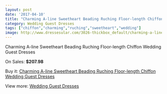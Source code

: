 ```yaml
---
layout: post
date: '2017-04-10'
title: "Charming A-line Sweetheart Beading Ruching Floor-length Chiffon Wedding Guest Dresses"
category: Wedding Guest Dresses
tags: ["chiffon","charming","ruching","sweetheart","wedding"]
image: http://www.dressesular.com/3026-thickbox_default/charming-a-line-sweetheart-beading-ruching-floor-length-chiffon-wedding-guest-dresses.jpg
---
```

Charming A-line Sweetheart Beading Ruching Floor-length Chiffon Wedding Guest Dresses

On Sales: **$207.98**
<a href="https://www.dressesular.com/wedding-guest-dresses/1116-charming-a-line-sweetheart-beading-ruching-floor-length-chiffon-wedding-guest-dresses.html"><amp-img layout="responsive" width="600" height="600" src="//www.dressesular.com/3026-thickbox_default/charming-a-line-sweetheart-beading-ruching-floor-length-chiffon-wedding-guest-dresses.jpg" alt="Charming A-line Sweetheart Beading Ruching Floor-length Chiffon Wedding Guest Dresses 0" /></a>
<a href="https://www.dressesular.com/wedding-guest-dresses/1116-charming-a-line-sweetheart-beading-ruching-floor-length-chiffon-wedding-guest-dresses.html"><amp-img layout="responsive" width="600" height="600" src="//www.dressesular.com/3030-thickbox_default/charming-a-line-sweetheart-beading-ruching-floor-length-chiffon-wedding-guest-dresses.jpg" alt="Charming A-line Sweetheart Beading Ruching Floor-length Chiffon Wedding Guest Dresses 1" /></a>
<a href="https://www.dressesular.com/wedding-guest-dresses/1116-charming-a-line-sweetheart-beading-ruching-floor-length-chiffon-wedding-guest-dresses.html"><amp-img layout="responsive" width="600" height="600" src="//www.dressesular.com/3029-thickbox_default/charming-a-line-sweetheart-beading-ruching-floor-length-chiffon-wedding-guest-dresses.jpg" alt="Charming A-line Sweetheart Beading Ruching Floor-length Chiffon Wedding Guest Dresses 2" /></a>
<a href="https://www.dressesular.com/wedding-guest-dresses/1116-charming-a-line-sweetheart-beading-ruching-floor-length-chiffon-wedding-guest-dresses.html"><amp-img layout="responsive" width="600" height="600" src="//www.dressesular.com/3028-thickbox_default/charming-a-line-sweetheart-beading-ruching-floor-length-chiffon-wedding-guest-dresses.jpg" alt="Charming A-line Sweetheart Beading Ruching Floor-length Chiffon Wedding Guest Dresses 3" /></a>
<a href="https://www.dressesular.com/wedding-guest-dresses/1116-charming-a-line-sweetheart-beading-ruching-floor-length-chiffon-wedding-guest-dresses.html"><amp-img layout="responsive" width="600" height="600" src="//www.dressesular.com/3027-thickbox_default/charming-a-line-sweetheart-beading-ruching-floor-length-chiffon-wedding-guest-dresses.jpg" alt="Charming A-line Sweetheart Beading Ruching Floor-length Chiffon Wedding Guest Dresses 4" /></a>

Buy it: [Charming A-line Sweetheart Beading Ruching Floor-length Chiffon Wedding Guest Dresses](https://www.dressesular.com/wedding-guest-dresses/1116-charming-a-line-sweetheart-beading-ruching-floor-length-chiffon-wedding-guest-dresses.html "Charming A-line Sweetheart Beading Ruching Floor-length Chiffon Wedding Guest Dresses")

View more: [Wedding Guest Dresses](https://www.dressesular.com/5-wedding-guest-dresses "Wedding Guest Dresses")